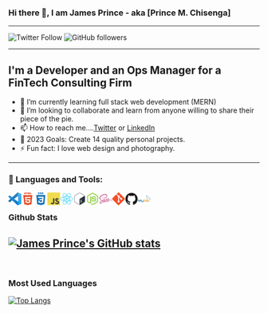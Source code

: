 ### Hi there 👋, I am James Prince - aka [Prince M. Chisenga]
---
![Twitter Follow](https://img.shields.io/twitter/follow/ChisengaPrince?label=James%20Prince&logo=Twitter&style=social)
![GitHub followers](https://img.shields.io/github/followers/jamesrprince?label=Follow%20%40James%20Prince&logo=github&style=social)

---
## I'm a Developer and an Ops Manager for a FinTech Consulting Firm
- 🌱 I’m currently learning full stack web development (MERN)
- 👯 I’m looking to collaborate and learn from anyone willing to share their piece of the pie.
- 📫 How to reach me....[Twitter](https://twitter.com/ChisengaPrince) or [LinkedIn](https://www.linkedin.com/in/princemchisenga/)
- 🥅 2023 Goals: Create 14 quality personal projects.
- ⚡  Fun fact: I love web design and photography.
---

### 🧰 Languages and Tools:
<img align="left" alt="vscode" width="26px" src="small/vscode.png"/>
<img align="left" alt="html5" width="26px" src="small/html5-plain-wordmark.svg"/>
<img align="left" alt="css3" width="26px" src="small/css3-plain-wordmark.svg"/>
<img align="left" alt="javascript" width="26px" src="small/javascript-original.svg"/>
<img align="left" alt="react" width="26px" src="small/react-original.svg"/>
<img align="left" alt="bash" width="26px" src="small/bash-original.svg"/>
<img align="left" alt="node.js" width="26px" src="small/nodejs-original.svg"/>
<img align="left" alt="sass" width="26px" src="small/sass-original.svg"/>
<img align="left" alt="git" width="26px" src="small/git-original.svg"/>
<img align="left" alt="github" width="26px" src="small/github-original.svg"/>
<img align="left" alt="mysql" width="26px" src="small/mysql-original-wordmark.svg"/>

<br>

### Github Stats
[![James Prince's GitHub stats](https://github-readme-stats.vercel.app/api?username=jamesrprince&show_icons=true)](https://github.com/jamesrprince/github-readme-stats)
---
<br />

### Most Used Languages
[![Top Langs](https://github-readme-stats.vercel.app/api/top-langs/?username=jamesrprince)](https://github.com/jamesrprince/github-readme-stats)

<br />
<!--
**JamesrPrince/jamesrprince** is a ✨ _special_ ✨ repository because its `README.md` (this file) appears on your GitHub profile.

Here are some ideas to get you started:

- 🔭 I’m currently working on ..
- 🌱 I’m currently learning ...
- 👯 I’m looking to collaborate on ...
- 🤔 I’m looking for help with ...
- 💬 Ask me about ...
- 📫 How to reach me: ...
- 😄 Pronouns: ...
- ⚡ Fun fact: ...
-->
